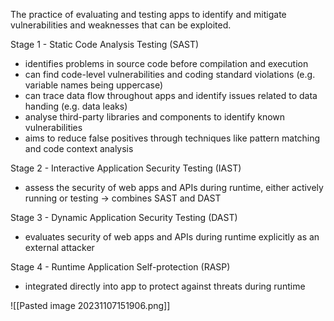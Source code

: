 The practice of evaluating and testing apps to identify and mitigate vulnerabilities and weaknesses that can be exploited.

Stage 1 - Static Code Analysis Testing (SAST)
- identifies problems in source code before compilation and execution
- can find code-level vulnerabilities and coding standard violations (e.g. variable names being uppercase)
- can trace data flow throughout apps and identify issues related to data handing (e.g. data leaks)
- analyse third-party libraries and components to identify known vulnerabilities
- aims to reduce false positives through techniques like pattern matching and code context analysis

Stage 2 - Interactive Application Security Testing (IAST)
- assess the security of web apps and APIs during runtime, either actively running or testing -> combines SAST and DAST

Stage 3 - Dynamic Application Security Testing (DAST)
- evaluates security of web apps and APIs during runtime explicitly as an external attacker

Stage 4 - Runtime Application Self-protection (RASP)
- integrated directly into app to protect against threats during runtime

![[Pasted image 20231107151906.png]]